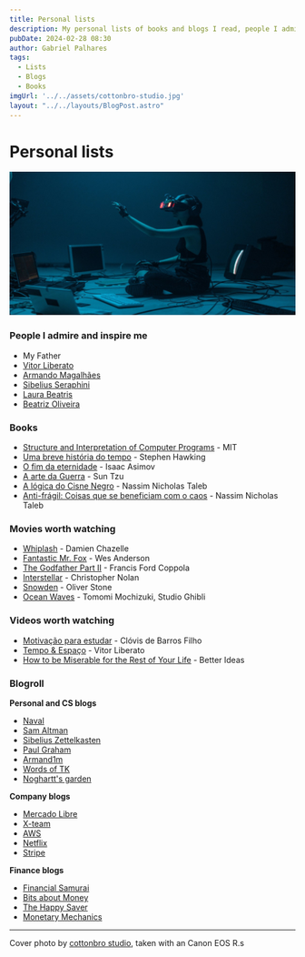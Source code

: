 ```yaml
---
title: Personal lists
description: My personal lists of books and blogs I read, people I admire, etc.
pubDate: 2024-02-28 08:30
author: Gabriel Palhares
tags:
  - Lists
  - Blogs
  - Books
imgUrl: '../../assets/cottonbro-studio.jpg'
layout: "../../layouts/BlogPost.astro"
---
```

# Personal lists

![Blog folder](../../assets/cottonbro-studio.jpg)

### People I admire and inspire me

- My Father
- [Vitor Liberato](https://twitter.com/vitorliberato)
- [Armando Magalhães](https://twitter.com/armand1m)
- [Sibelius Seraphini](https://twitter.com/sseraphini)
- [Laura Beatris](https://twitter.com/lauradotjs)
- [Beatriz Oliveira](https://twitter.com/biantris_)

### Books

- [Structure and Interpretation of Computer Programs](https://a.co/d/4xWTqFD) - MIT
- [Uma breve história do tempo](ttps://a.co/d/hHApi0I) - Stephen Hawking
- [O fim da eternidade](https://a.co/d/g69hvrY) - Isaac Asimov
- [A arte da Guerra](https://a.co/d/1oyHG9A) - Sun Tzu
- [A lógica do Cisne Negro](https://a.co/d/60rinDK) - Nassim Nicholas Taleb
- [Anti-frágil: Coisas que se beneficiam com o caos](https://a.co/d/901h9Dk) - Nassim Nicholas Taleb


### Movies worth watching

- [Whiplash](https://www.imdb.com/title/tt2582802/?ref_=ext_shr_lnk) - Damien Chazelle
- [Fantastic Mr. Fox](https://www.imdb.com/title/tt0432283/?ref_=ext_shr_lnk) - Wes Anderson
- [The Godfather Part II](https://www.imdb.com/title/tt0071562/?ref_=ext_shr_lnk) - Francis Ford Coppola 
- [Interstellar](https://www.imdb.com/title/tt0816692/?ref_=ext_shr_lnk) - Christopher Nolan
- [Snowden](https://www.imdb.com/title/tt3774114/?ref_=ext_shr_lnk) - 
Oliver Stone
- [Ocean Waves](https://www.imdb.com/title/tt0108432/?ref_=ext_shr_lnk) - Tomomi Mochizuki, Studio Ghibli

### Videos worth watching
- [Motivação para estudar](https://youtu.be/TRPBY_lxJfE?si=-wBYF18mw8QMy6z_) - Clóvis de Barros Filho
- [Tempo & Espaço](https://youtu.be/riZCue7QhqA?si=zeyScy35y8QsuVHZ) - Vitor Liberato
- [How to be Miserable for the Rest of Your Life](https://youtu.be/W9qsxhhNUoU?si=6NxSCEgTA7GcTnaa) - Better Ideas

### Blogroll

**Personal and CS blogs**
- [Naval](https://nav.al/archive)
- [Sam Altman](https://blog.samaltman.com/)
- [Sibelius Zettelkasten](https://sibelius.github.io/zettelkasten/)
- [Paul Graham](https://paulgraham.com/articles.html)
- [Armand1m](https://armand1m.dev/writing)
- [Words of TK](https://www.iamtk.co/)
- [Noghartt's garden](https://www.noghartt.dev/)

**Company blogs**
- [Mercado Libre](https://medium.com/mercadolibre-tech)
- [X-team](https://x-team.com/blog/)
- [AWS](https://aws.amazon.com/pt/blogs/aws-brasil/)
- [Netflix](https://netflixtechblog.com/)
- [Stripe](https://stripe.com/blog)

**Finance blogs**
- [Financial Samurai](https://www.financialsamurai.com/)
- [Bits about Money](https://www.bitsaboutmoney.com/archive/)
- [The Happy Saver](https://www.thehappysaver.com/blog)
- [Monetary Mechanics](https://maroonmacro.substack.com/archive)

---

Cover photo by [cottonbro studio](https://www.pexels.com/pt-br/@cottonbro/), taken with an Canon EOS R.s